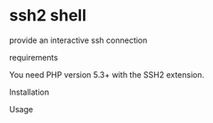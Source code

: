 ssh2 shell
====
provide an interactive ssh connection

requirements

You need PHP version 5.3+ with the SSH2 extension.

Installation

Usage

